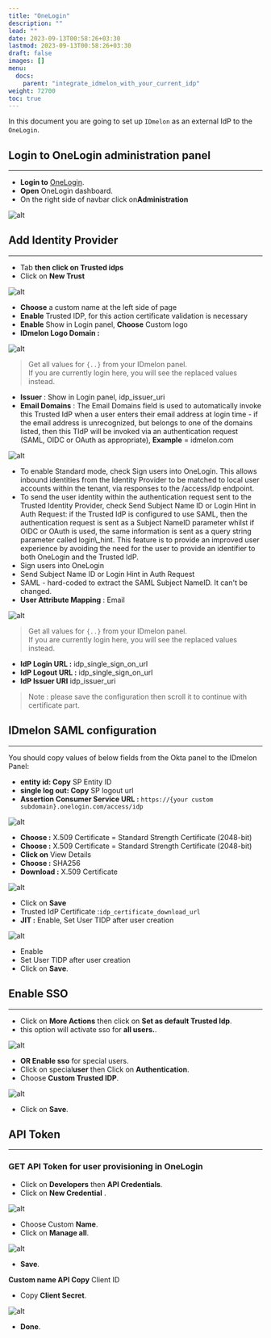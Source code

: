 ```yaml
---
title: "OneLogin"
description: ""
lead: ""
date: 2023-09-13T00:58:26+03:30
lastmod: 2023-09-13T00:58:26+03:30
draft: false
images: []
menu:
  docs:
    parent: "integrate_idmelon_with_your_current_idp"
weight: 72700
toc: true
---
```


In this document you are going to set up `IDmelon` as an external IdP to the `OneLogin`.  

## Login to OneLogin administration panel  

---

- **Login to** [OneLogin](https://onelogin.com).  
- **Open** OneLogin dashboard.  
- On the right side of navbar click on**Administration**  

![alt](/images/vendor/sso/onelogin_sso.png)

## Add Identity Provider  

---

- Tab **then click on Trusted idps**  
- Click on **New Trust**  

![alt](/images/vendor/sso/onelogin_sso1.png)  

- **Choose** a custom name at the left side of page  
- **Enable** Trusted IDP, for this action certificate validation is necessary  
- **Enable** Show in Login panel, **Choose** Custom logo  
- **IDmelon Logo Domain :**  

![alt](https://uploads-ssl.webflow.com/63c6ee71910e8ac258ffc84e/652f86c1521cc726e660b767_IDmelon-Logo-213x60.svg)  

> Get all values for `{..}` from your IDmelon panel.  
> If you are currently login here, you will see the replaced values instead.  

- **Issuer** : Show in Login panel, idp\_issuer\_uri  
- **Email Domains** : The Email Domains field is used to automatically invoke this Trusted IdP when a user enters their email address at login time - if the email address is unrecognized, but belongs to one of the domains listed, then this TIdP will be invoked via an authentication request (SAML, OIDC or OAuth as appropriate), **Example** = idmelon.com  

![alt](/images/vendor/sso/onelogin_sso2.png)  

- To enable Standard mode, check Sign users into OneLogin. This allows inbound identities from the Identity Provider to be matched to local user accounts within the tenant, via responses to the /access/idp endpoint.  
- To send the user identity within the authentication request sent to the Trusted Identity Provider, check Send Subject Name ID or Login Hint in Auth Request: if the Trusted IdP is configured to use SAML, then the authentication request is sent as a Subject NameID parameter whilst if OIDC or OAuth is used, the same information is sent as a query string parameter called login\\\_hint. This feature is to provide an improved user experience by avoiding the need for the user to provide an identifier to both OneLogin and the Trusted IdP.  
- Sign users into OneLogin  
- Send Subject Name ID or Login Hint in Auth Request  
- SAML - hard-coded to extract the SAML Subject NameID. It can't be changed.  
- **User Attribute Mapping** : Email  

![alt](/images/vendor/sso/onelogin_sso3.png)  

> Get all values for `{..}` from your IDmelon panel.  
> If you are currently login here, you will see the replaced values instead.  

- **IdP Login URL :** idp\_single\_sign\_on\_url  
- **IdP Logout URL :** idp\_single\_sign\_on\_url  
- **IdP Issuer URI** idp\_issuer\_uri  

> Note : please save the configuration then scroll it to continue with certificate part.  

## IDmelon SAML configuration  

---

You should copy values of below fields from the Okta panel to the IDmelon Panel:  

- **entity id: Copy** SP Entity ID  
- **single log out: Copy** SP logout url  
- **Assertion Consumer Service URL :** `https://{your custom subdomain}.onelogin.com/access/idp`  

![alt](/images/vendor/sso/onelogin_sso4.png)  

- **Choose :** X.509 Certificate = Standard Strength Certificate (2048-bit)  
- **Choose :** X.509 Certificate = Standard Strength Certificate (2048-bit)  
- **Click on** View Details  
- **Choose :** SHA256  
- **Download :** X.509 Certificate  

![alt](/images/vendor/sso/onelogin_cert.png)  

- Click on **Save**  
- Trusted IdP Certificate :`idp_certificate_download_url`  
- **JIT :** Enable, Set User TIDP after user creation  

![alt](/images/vendor/sso/onelogin_jit.png)  

- Enable  
- Set User TIDP after user creation  
- Click on **Save**.  

## Enable SSO  

---

- Click on **More Actions** then click on **Set as default Trusted Idp**.  
- this option will activate sso for **all users.**.  

![alt](/images/vendor/sso/sso_onelogin.png)  

- **OR Enable sso** for special users.  
- Click on special**user** then Click on **Authentication**.  
- Choose **Custom Trusted IDP**.  

![alt](/images/vendor/sso/sso_onelogin1.png)  

- Click on **Save**.  

## API Token  

---

### GET API Token for user provisioning in OneLogin  

- Click on **Developers** then **API Credentials**.  
- Click on **New Credential** .  

![alt](/images/vendor/sso/onelogin_api.png)  

- Choose Custom **Name**.  
- Click on **Manage all**.  

![alt](/images/vendor/sso/onelogin_api1.png)  

- **Save**.  

**Custom name API Copy** Client ID  

- Copy **Client Secret**.  

![alt](/images/vendor/sso/onelogin_api2.png)  

- **Done**.  
